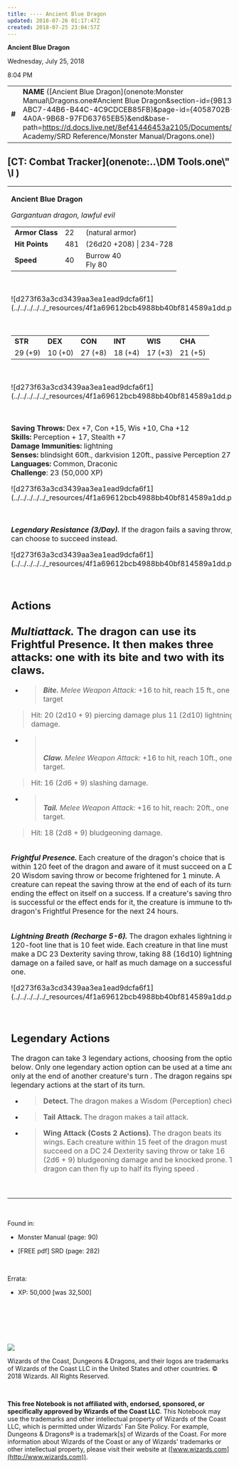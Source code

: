 ```yaml
---
title: ---- Ancient Blue Dragon
updated: 2018-07-26 01:17:47Z
created: 2018-07-25 23:04:57Z
---
```


**Ancient Blue Dragon**

Wednesday, July 25, 2018

8:04 PM

|        |                                                                                                                                                                                                                                                                                                                        |        |         |         |     |       |          |
|--------|------------------------------------------------------------------------------------------------------------------------------------------------------------------------------------------------------------------------------------------------------------------------------------------------------------------------|--------|---------|---------|-----|-------|----------|
| **\#** | **NAME** ([Ancient Blue Dragon](onenote:Monster Manual\\Dragons.one#Ancient Blue Dragon&section-id={9B13BEB9-ABC7-44B6-B44C-4C9CDCEB85FB}&page-id={4058702B-1F99-4A0A-9B68-97FD63765EB5}&end&base-path=https://d.docs.live.net/8ef41446453a2105/Documents/Adventure Academy/SRD Reference/Monster Manual/Dragons.one)) | **22** | **481** | **481** | \-  | Notes | 32500 XP |

## [CT: Combat Tracker](onenote:..\\DM Tools.one\\" \l )

<table><tbody><tr class="odd"><td><p><strong>Ancient Blue Dragon</strong></p><p><em>Gargantuan dragon, lawful evil<br />
</em></p><table><tbody><tr class="odd"><td><strong>Armor Class</strong></td><td>22</td><td>(natural armor)</td></tr><tr class="even"><td><strong>Hit Points</strong></td><td>481</td><td>(26d20 +208) | 234-728</td></tr><tr class="odd"><td><strong>Speed</strong></td><td>40</td><td>Burrow 40<br />
Fly 80</td></tr></tbody></table><p> </p><p>![d273f63a3cd3439aa3ea1ead9dcfa6f1](../../../../../_resources/4f1a69612bcb4988bb40bf814589a1dd.png)</p><p> </p><table><tbody><tr class="odd"><td><strong>STR</strong></td><td><strong>DEX</strong></td><td><strong>CON</strong></td><td><strong>INT</strong></td><td><strong>WIS</strong></td><td><strong>CHA</strong></td></tr><tr class="even"><td>29 (+9)</td><td>10 (+0)</td><td>27 (+8)</td><td>18 (+4)</td><td>17 (+3)</td><td>21 (+5)</td></tr></tbody></table><p> </p><p>![d273f63a3cd3439aa3ea1ead9dcfa6f1](../../../../../_resources/4f1a69612bcb4988bb40bf814589a1dd.png)</p><p> </p><p><strong>Saving Throws:</strong> Dex +7, Con +15, Wis +10, Cha +12<br />
<strong>Skills:</strong> Perception + 17, Stealth +7<br />
<strong>Damage Immunities:</strong> lightning<br />
<strong>Senses:</strong> blindsight 60ft., darkvision 120ft., passive Perception 27<br />
<strong>Languages:</strong> Common, Draconic<br />
<strong>Challenge</strong>: 23 (50,000 XP)</p><p>![d273f63a3cd3439aa3ea1ead9dcfa6f1](../../../../../_resources/4f1a69612bcb4988bb40bf814589a1dd.png)</p><p> </p><p><em><strong>Legendary Resistance (3/Day).</strong></em> If the dragon fails a saving throw, it can choose to succeed instead.</p><p>![d273f63a3cd3439aa3ea1ead9dcfa6f1](../../../../../_resources/4f1a69612bcb4988bb40bf814589a1dd.png)</p><p> </p><h2 id="actions-multiattack.-the-dragon-can-use-its-frightful-presence.-it-then-makes-three-attacks-one-with-its-bite-and-two-with-its-claws."><strong>Actions<br />
<br />
<em>Multiattack.</em></strong> The dragon can use its Frightful Presence. It then makes three attacks: one with its bite and two with its claws.</h2><ul><li><blockquote><p><em><strong>Bite.</strong> Melee Weapon Attack:</em> +16 to hit, reach 15 ft., one target</p></blockquote></li></ul><blockquote><p>Hit: 20 (2d10 + 9) piercing damage plus 11 (2d10) lightning damage.</p></blockquote><ul><li><blockquote><p><em><strong><br />
<br />
Claw.</strong> Melee Weapon Attack:</em> +16 to hit, reach 10ft., one target.</p></blockquote></li></ul><blockquote><p>Hit: 16 (2d6 + 9) slashing damage.</p></blockquote><ul><li><blockquote><p><em><strong><br />
Tail.</strong> Melee Weapon Attack:</em> +16 to hit, reach: 20ft., one target.</p></blockquote></li></ul><blockquote><p>Hit: 18 (2d8 + 9) bludgeoning damage.</p></blockquote><p><em><strong><br />
Frightful Presence.</strong></em> Each creature of the dragon's choice that is within 120 feet of the dragon and aware of it must succeed on a DC 20 Wisdom saving throw or become frightened for 1 minute. A creature can repeat the saving throw at the end of each of its turns, ending the effect on itself on a success. If a creature's saving throw is successful or the effect ends for it, the creature is immune to the dragon's Frightful Presence for the next 24 hours.</p><p><em><strong><br />
Lightning Breath (Recharge 5-6).</strong></em> The dragon exhales lightning in a 120-foot line that is 10 feet wide. Each creature in that line must make a DC 23 Dexterity saving throw, taking 88 (16d10) lightning damage on a failed save, or half as much damage on a successful one.</p><p>![d273f63a3cd3439aa3ea1ead9dcfa6f1](../../../../../_resources/4f1a69612bcb4988bb40bf814589a1dd.png)</p><p> </p><h2 id="legendary-actions"><strong>Legendary Actions</strong></h2><p>The dragon can take 3 legendary actions, choosing from the options below. Only one legendary action option can be used at a time and only at the end of another creature's turn . The dragon regains spent legendary actions at the start of its turn.</p><ul><li><blockquote><p><strong>Detect.</strong> The dragon makes a Wisdom (Perception) check.</p></blockquote></li><li><blockquote><p><strong>Tail Attack.</strong> The dragon makes a tail attack.</p></blockquote></li><li><blockquote><p><strong>Wing Attack (Costs 2 Actions).</strong> The dragon beats its wings. Each creature within 15 feet of the dragon must succeed on a DC 24 Dexterity saving throw or take 16 (2d6 + 9) bludgeoning damage and be knocked prone. The dragon can then fly up to half its flying speed .</p></blockquote></li></ul><p> </p></td></tr></tbody></table>

 

Found in:

-   Monster Manual (page: 90)

-   \[FREE pdf\] SRD (page: 282)

 

Errata:

-   XP: 50,000 \[was 32,500\]

 

 

 

![](tmp\media\image2.png)

Wizards of the Coast, Dungeons & Dragons, and their logos are trademarks of Wizards of the Coast LLC in the United States and other countries. © 2018 Wizards. All Rights Reserved.

 

**This free Notebook is not affiliated with, endorsed, sponsored, or specifically approved by Wizards of the Coast LLC**. This Notebook may use the trademarks and other intellectual property of Wizards of the Coast LLC, which is permitted under Wizards' Fan Site Policy. For example, Dungeons & Dragons® is a trademark\[s\] of Wizards of the Coast. For more information about Wizards of the Coast or any of Wizards' trademarks or other intellectual property, please visit their website at ([www.wizards.com](http://www.wizards.com)).
